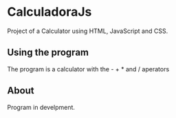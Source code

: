 # CalculadoraJs
Project of a Calculator using HTML, JavaScript and CSS.

## Using the program
The program is a calculator with the - + * and / aperators

## About
Program in develpment.
